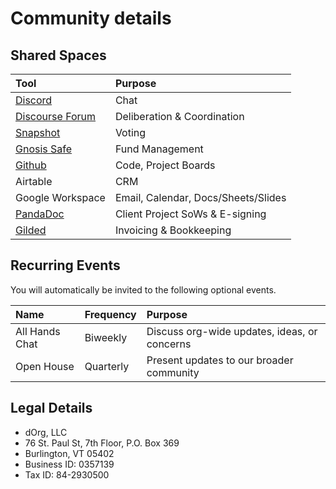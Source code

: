 # Community details

## Shared Spaces

| Tool | Purpose |
| :--- | :--- |
| [Discord](https://discord.com/invite/6Kujmad) | Chat |
| [Discourse Forum](https://forum.dorg.tech/) | Deliberation & Coordination |
| [Snapshot](https://snapshot.org/#/dorg.eth) | Voting |
| [Gnosis Safe](https://gnosis-safe.io/app/#/safes/0xdb22d2d37db92EA7fa6993C9f6Ead55FBb1eF4EA/balances) | Fund Management |
| [Github](https://github.com/dorgtech) | Code, Project Boards |
| Airtable | CRM |
| Google Workspace | Email, Calendar, Docs/Sheets/Slides |
| [PandaDoc](https://app.pandadoc.com/a/#/templates-next?sortBy=name&direction=asc&displayMode=folders_first&mainFilter=all) | Client Project SoWs & E-signing |
| [Gilded](https://app.gilded.finance/auth/login) | Invoicing & Bookkeeping |

## Recurring Events

You will automatically be invited to the following optional events.

| Name | Frequency | Purpose |
| :--- | :--- | :--- |
| All Hands Chat | Biweekly | Discuss org-wide updates, ideas, or concerns |
| Open House | Quarterly | Present updates to our broader community |

## Legal Details

* dOrg, LLC
* 76 St. Paul St, 7th Floor, P.O. Box 369
* Burlington, VT 05402
* Business ID: 0357139
* Tax ID: 84-2930500

